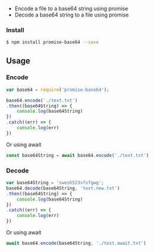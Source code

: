 <!-- # file-base64 [![Build Status](https://travis-ci.org/forsigner/file-base64.svg?branch=master)](https://travis-ci.org/forsigner/file-base64) [![NPM Version](http://img.shields.io/npm/v/file-base64.svg?style=flat)](https://www.npmjs.org/package/file-base64) -->

- Encode a file to a base64 string using promise
- Decode a base64 string to a file using promise


### Install

``` bash
$ npm install promise-base64 --save
```

## Usage

### Encode

``` js
var base64 = require('promise-base64');

base64.encode('./text.txt')
.then((base64String) => {
    console.log(base64String)
})
.catch((err) => {
    console.log(err)
})
```

Or using await

``` js
const base64String = await base64.encode('./text.txt')
```

### Decode

``` js
var base64String = 'swesh523sfsfgwg';
base64.decode(base64String, 'text.new.txt')
.then((base64String) => {
    console.log(base64String)
})
.catch((err) => {
    console.log(err)
})
```

Or using await

``` js
await base64.encode(base64String, './text.await.txt')
```
